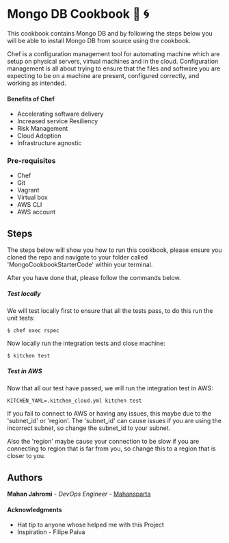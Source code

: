 # Mongo DB Cookbook :monkey: :cyclone:
This cookbook contains Mongo DB and by following the steps below you will be able to install Mongo DB from source using the cookbook.

Chef is a configuration management tool for automating machine which are setup on physical servers, virtual machines and in the cloud. Configuration management is all about trying to ensure that the files and software you are expecting to be on a machine are present, configured correctly, and working as intended.

#### Benefits of Chef
- Accelerating software delivery
- Increased service Resiliency
- Risk Management
- Cloud Adoption
- Infrastructure agnostic

### Pre-requisites

- Chef
- Git
- Vagrant
- Virtual box
- AWS CLI
- AWS account

## Steps
The steps below will show you how to run this cookbook, please ensure you cloned the repo and navigate to your folder called 'MongoCookbookStarterCode' within your terminal.

After you have done that, please follow the commands below.

##### Test locally
We will test locally first to ensure that all the tests pass, to do this run the unit tests:
```
$ chef exec rspec
```
Now locally run the integration tests and close machine:
```
$ kitchen test
```
##### Test in AWS
Now that all our test have passed, we will run the integration test in AWS:
```
KITCHEN_YAML=.kitchen_cloud.yml kitchen test
```

If you fail to connect to AWS or having any issues, this maybe due to the 'subnet_id' or 'region'.
The 'subnet_id' can cause issues if you are using the incorrect subnet, so change the subnet_id to your subnet.

Also the 'region' maybe cause your connection to be slow if you are connecting to region that is far from you, so change this to a region that is closer to you.

## Authors

**Mahan Jahromi** - *DevOps Engineer* - [Mahansparta](https://github.com/Mahansparta)

#### Acknowledgments

* Hat tip to anyone whose helped me with this Project
* Inspiration  - Filipe Paiva
